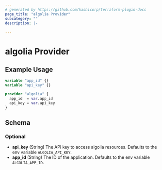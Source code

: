 ```yaml
---
# generated by https://github.com/hashicorp/terraform-plugin-docs
page_title: "algolia Provider"
subcategory: ""
description: |-
  
---
```


# algolia Provider



## Example Usage

```terraform
variable "app_id" {}
variable "api_key" {}

provider "algolia" {
  app_id  = var.app_id
  api_key = var.api_key
}
```

<!-- schema generated by tfplugindocs -->
## Schema

### Optional

- **api_key** (String) The API key to access algolia resources. Defaults to the env variable `ALGOLIA_API_KEY`.
- **app_id** (String) The ID of the application. Defaults to the env variable `ALGOLIA_APP_ID`.
